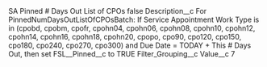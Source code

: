 <?xml version="1.0" encoding="UTF-8"?>
<CustomMetadata xmlns="http://soap.sforce.com/2006/04/metadata" xmlns:xsi="http://www.w3.org/2001/XMLSchema-instance" xmlns:xsd="http://www.w3.org/2001/XMLSchema">
    <label>SA Pinned # Days Out List of CPOs</label>
    <protected>false</protected>
    <values>
        <field>Description__c</field>
        <value xsi:type="xsd:string">For PinnedNumDaysOutListOfCPOsBatch:  If Service Appointment Work Type is in (cpobd, cpobm, cpofr, cpohn04, cpohn06, cpohn08, cpohn10, cpohn12, cpohn14, cpohn16, cpohn18, cpohn20, cpopo, cpo90, cpo120, cpo150, cpo180, cpo240, cpo270, cpo300) and Due Date = TODAY + This # Days Out, then set FSL__Pinned__c to TRUE</value>
    </values>
    <values>
        <field>Filter_Grouping__c</field>
        <value xsi:nil="true"/>
    </values>
    <values>
        <field>Value__c</field>
        <value xsi:type="xsd:string">7</value>
    </values>
</CustomMetadata>
